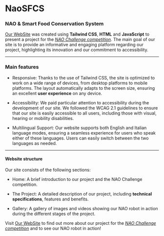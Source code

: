 # NaoSFCS

### **NAO & Smart Food Conservation System**

[Our WebSite](https://nao-sfcs.it) was created using **Tailwind CSS**, **HTML** and **JavaScript** to present a project for the [*NAO Challenge competition*](https://www.naochallenge.it). The main goal of our site is to provide an informative and engaging platform regarding our project, highlighting its innovation and our commitment to accessibility.

***

### **Main features**

- Responsive: Thanks to the use of Tailwind CSS, the site is optimized to work on a wide range of devices, from desktop platforms to mobile platforms. The layout automatically adapts to the screen size, ensuring an excellent **user experience** on any device.

- Accessibility: We paid particular attention to accessibility during the development of our site. We followed the WCAG 2.1 guidelines to ensure that our site is easily accessible to all users, including those with visual, hearing or mobility disabilities.

- Multilingual Support: Our website supports both English and Italian language modes, ensuring a seamless experience for users who speak either of these languages. Users can easily switch between the two languages as needed.

***

#### **Website structure**

Our site consists of the following sections:

- Home: A brief introduction to our project and the NAO Challenge competition.

- The Project: A detailed description of our project, including **technical specifications**, features and benefits.

- Gallery: A gallery of images and videos showing our NAO robot in action during the different stages of the project.

Visit [Our WebSite](https://nao-sfcs.it) to find out more about our project for the [*NAO Challenge competition*](https://www.naochallenge.it/) and to see our NAO robot in action!
